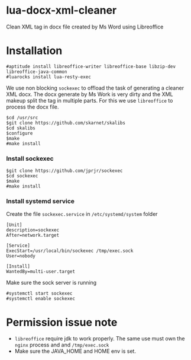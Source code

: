 # lua-docx-xml-cleaner
Clean XML tag in docx file created by Ms Word using Libreoffice

# Installation

```
#aptitude install libreoffice-writer libreoffice-base libzip-dev libreoffice-java-common
#luarocks install lua-resty-exec
```

We use non blocking `sockexec` to offload the task of generating a cleaner XML docx.
The docx generate by Ms Work is very dirty and the XML makeup split the tag in multiple parts.
For this we use `libreoffice` to process the docx file.


```
$cd /usr/src
$git clone https://github.com/skarnet/skalibs
$cd skalibs
$configure
$make
#make install
```

### Install sockexec

```
$git clone https://github.com/jprjr/sockexec
$cd sockexec
$make
#make install
```

### Install systemd service

Create the file `sockexec.service` in `/etc/systemd/system` folder

```
[Unit]
description=sockexec
After=network.target

[Service]
ExecStart=/usr/local/bin/sockexec /tmp/exec.sock
User=nobody

[Install]
WantedBy=multi-user.target
```

Make sure the sock server is running

```
#systemctl start sockexec
#systemctl enable sockexec
```

# Permission issue note

- `libreoffice` require jdk to work properly. The same use must own the `nginx` process and and `/tmp/exec.sock`
-  Make sure the JAVA_HOME and HOME env is set.
